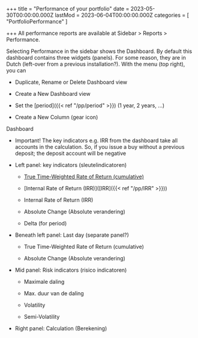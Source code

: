+++
title = "Performance of your portfolio"
date = 2023-05-30T00:00:00.000Z
lastMod = 2023-06-04T00:00:00.000Z
categories = [ "PortfolioPerformance" ]

+++
All performance reports are available at Sidebar > Reports > Performance. 

Selecting Performance in the sidebar shows the Dashboard. By default this dashboard contains three widgets (panels). For some reason, they are in Dutch (left-over from a previous installation?). With the menu (top right), you can

  + Duplicate, Rename or Delete Dashboard view

  + Create a New Dashboard view

  + Set the [period]({{< ref "/pp/period" >}}) (1 year, 2 years, ...)

  + Create a New Column (gear icon)

Dashboard

  + Important! The key indicators e.g. IRR from the dashboard take all accounts in the calculation. So, if you issue a buy without a previous deposit; the deposit account will be negative

  + Left panel: key indicators (sleutelindicatoren)

    + [True Time-Weighted Rate of Return (cumulative)](TTWROR)

    + [Internal Rate of Return (IRR)]([IRR]({{< ref "/pp/IRR" >}}))

    + Internal Rate of Return (IRR)

    + Absolute Change (Absolute verandering)

    + Delta (for period)

  + Beneath left panel: Last day (separate panel?)

    + True Time-Weighted Rate of Return (cumulative)

    + Absolute Change (Absolute verandering)

  + Mid panel: Risk indicators (risico indicatoren)

    + Maximale daling

    + Max. duur van de daling

    + Volatility

    + Semi-Volatility

  + Right panel: Calculation (Berekening)

